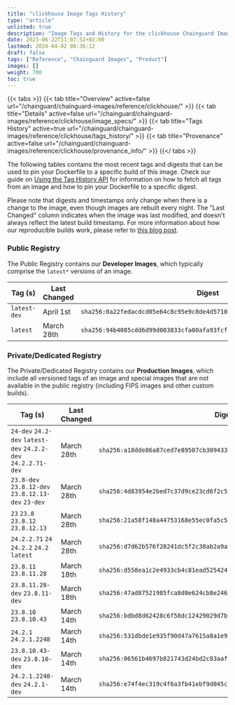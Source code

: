 ```yaml
---
title: "clickhouse Image Tags History"
type: "article"
unlisted: true
description: "Image Tags and History for the clickhouse Chainguard Image"
date: 2023-06-22T11:07:52+02:00
lastmod: 2024-04-02 00:36:12
draft: false
tags: ["Reference", "Chainguard Images", "Product"]
images: []
weight: 700
toc: true
---
```


{{< tabs >}}
{{< tab title="Overview" active=false url="/chainguard/chainguard-images/reference/clickhouse/" >}}
{{< tab title="Details" active=false url="/chainguard/chainguard-images/reference/clickhouse/image_specs/" >}}
{{< tab title="Tags History" active=true url="/chainguard/chainguard-images/reference/clickhouse/tags_history/" >}}
{{< tab title="Provenance" active=false url="/chainguard/chainguard-images/reference/clickhouse/provenance_info/" >}}
{{</ tabs >}}

The following tables contains the most recent tags and digests that can be used to pin your Dockerfile to a specific build of this image. Check our guide on [Using the Tag History API](/chainguard/chainguard-images/using-the-tag-history-api/) for information on how to fetch all tags from an image and how to pin your Dockerfile to a specific digest.

Please note that digests and timestamps only change when there is a change to the image, even though images are rebuilt every night. The "Last Changed" column indicates when the image was last modified, and doesn't always reflect the latest build timestamp. For more information about how our reproducible builds work, please refer to [this blog post](https://www.chainguard.dev/unchained/reproducing-chainguards-reproducible-image-builds).

### Public Registry
The Public Registry contains our **Developer Images**, which typically comprise the `latest*` versions of an image.

| Tag (s)       | Last Changed | Digest                                                                    |
|---------------|--------------|---------------------------------------------------------------------------|
|  `latest-dev` | April 1st    | `sha256:0a22fedacdcd05e64c8c95e9c8de4d571019c6578797361e13d57a487291c743` |
|  `latest`     | March 28th   | `sha256:94b4085cdd6d99d003833cfa00afa93fcf1df49fa7b0f7ba95e87b71b2caab48` |


### Private/Dedicated Registry
The Private/Dedicated Registry contains our **Production Images**, which include all versioned tags of an image and special images that are not available in the public registry (including FIPS images and other custom builds).

| Tag (s)                                                        | Last Changed | Digest                                                                    |
|----------------------------------------------------------------|--------------|---------------------------------------------------------------------------|
|  `24-dev` `24.2-dev` `latest-dev` `24.2.2-dev` `24.2.2.71-dev` | March 28th   | `sha256:a18dde86a87ced7e89507cb309433cc2087677a35a510737d48eb4feafc5c129` |
|  `23.8-dev` `23.8.12-dev` `23.8.12.13-dev` `23-dev`            | March 28th   | `sha256:4d83954e2bed7c37d9ce23cd6f2c526b222591e6a6d3f4149a6cd214696b6a60` |
|  `23` `23.8` `23.8.12` `23.8.12.13`                            | March 28th   | `sha256:21a58f148a44753168e55ec0fa5c5a5aa74605d421962234fb81640b7387e4bf` |
|  `24.2.2.71` `24` `24.2.2` `24.2` `latest`                     | March 28th   | `sha256:d7d62b576f20241dc5f2c38ab2a9a1a8111a00b09406e8b586c9c197785a004e` |
|  `23.8.11` `23.8.11.28`                                        | March 18th   | `sha256:d558ea1c2e4933cb4c81ead52542490be0f9b3b80e16b8a7f251d73fdb8a1ae7` |
|  `23.8.11.28-dev` `23.8.11-dev`                                | March 18th   | `sha256:47ad87521985fca8d0e624cb8e2463169f74a9d74975f8ef03fe3106f0026c46` |
|  `23.8.10` `23.8.10.43`                                        | March 14th   | `sha256:bdbd8d62428c6f58dc12429029d7b15d8aba8c5e996dde11c8b62a7f2f0e93d6` |
|  `24.2.1` `24.2.1.2248`                                        | March 14th   | `sha256:531dbde1e935f90d47a7615a8a1e9ea97e0b6997165722188602dfd1a6269501` |
|  `23.8.10.43-dev` `23.8.10-dev`                                | March 14th   | `sha256:06561b4697b821743d24bd2c83aaf8c8816e51a40db89f79748f0a6f45efb665` |
|  `24.2.1.2248-dev` `24.2.1-dev`                                | March 14th   | `sha256:e74f4ec319c4f6a3fb41ebf9d045cf179d8b70629901eeda8908222903dfe2a9` |

